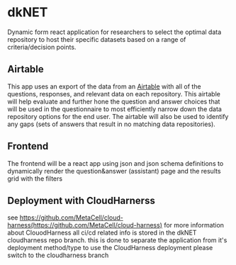 # dkNET

Dynamic form react application for researchers to select the optimal data repository to host their specific datasets based on a range of criteria/decision points.

## Airtable
This app uses an export of the data from an [Airtable](https://airtable.com/app8GwPKlzcZUj3lo/tbl1MlrNkhooEICAO/viwA2ojmLSzK6Rp9O?blocks=bipEsrvzj2eFyT1Dw) with all of the questions, responses, and relevant data on each repository. This airtable will help evaluate and further hone the question and answer choices that will be used in the questionnaire to most efficiently narrow down the data repository options for the end user. The airtable will also be used to identify any gaps (sets of answers that result in no matching data repositories).

## Frontend
The frontend will be a react app using json and json schema definitions to dynamically render the question&answer (assistant) page and the results grid with the filters

## Deployment with CloudHarnerss
see https://github.com/MetaCell/cloud-harness(https://github.com/MetaCell/cloud-harness) for more information about ClouodHarness
all ci/cd related info is stored in the dkNET cloudharness repo branch.
this is done to separate the application from it's deployment method/type
to use the CloudHarness deployment please switch to the cloudharness branch
